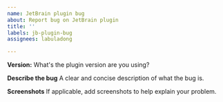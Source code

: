 ```yaml
---
name: JetBrain plugin bug
about: Report bug on JetBrain plugin
title: ''
labels: jb-plugin-bug
assignees: labuladong

---
```


**Version:**
What's the plugin version are you using?

**Describe the bug**
A clear and concise description of what the bug is.

**Screenshots**
If applicable, add screenshots to help explain your problem.
